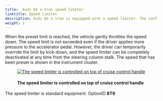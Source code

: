 ```yaml
---
title:  Audi Q4 e-tron speed limiter
linktitle: Speed limiter
description: Audi Q4 e-tron is equipped with a speed limiter. The configurable speed limiter limits driving speed to a value set by the driver within the speed range of 30 to 250 km/h (18.6 to 155.3 mph) – which is very helpful within city limits or construction zones, for example.
weight: 1
---
```

<!-- markdownlint-disable MD033 -->
 When the preset limit is reached, the vehicle gently throttles the speed down. The speed limit is not exceeded even if the driver applies more pressure to the accelerator pedal. However, the driver can temporarily override the limit by kick-down, and the speed limiter can be completely deactivated at any time from the steering column stalk. The speed that has been preset is shown in the instrument cluster.

<figure>
    <a href="https://media.electrichasgoneaudi.net/multimedia/models/e-tron-gt/technology/drivingassistance/speedlimiter/speedlimiterhandle.jpg">
        <img src="https://media.electrichasgoneaudi.net/multimedia/models/e-tron-gt/technology/drivingassistance/speedlimiter/speedlimiterhandles.jpg"
        alt="The speed limiter is controlled on top of cruise control handle" title="The speed limiter is controlled on top of cruise control handle">
    </a>
    <figcaption><h4>The speed limiter is controlled on top of cruise control handle</h4></figcaption>
</figure>

 The speed limiter is standard equipment. OptionID **8T9**
